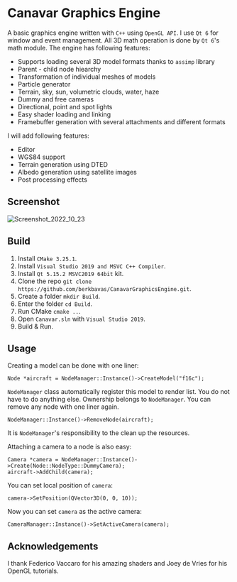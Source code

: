 # Canavar Graphics Engine

A basic graphics engine written with `C++` using `OpenGL API`.
I use `Qt 6` for window and event management.
All 3D math operation is done by `Qt 6`'s math module.
The engine has following features:
- Supports loading several 3D model formats thanks to `assimp` library
- Parent - child node hiearchy
- Transformation of individual meshes of models
- Particle generator
- Terrain, sky, sun, volumetric clouds, water, haze
- Dummy and free cameras
- Directional, point and spot lights
- Easy shader loading and linking
- Framebuffer generation with several attachments and different formats 

I will add following features:
- Editor
- WGS84 support
- Terrain generation using DTED
- Albedo generation using satellite images
- Post processing effects

## Screenshot
![Screenshot_2022_10_23](https://user-images.githubusercontent.com/53399385/210186793-719e9705-a4c3-439a-89b6-d2181f6b91d7.png)

## Build
1) Install `CMake 3.25.1`.
2) Install `Visual Studio 2019 and MSVC C++ Compiler`.
3) Install `Qt 5.15.2 MSVC2019 64bit` kit.
4) Clone the repo `git clone https://github.com/berkbavas/CanavarGraphicsEngine.git`.
5) Create a folder `mkdir Build`.
6) Enter the folder `cd Build`.
7) Run CMake `cmake ..`.
8) Open `Canavar.sln` with `Visual Studio 2019`.
9) Build & Run.

## Usage
Creating a model can be done with one liner:
```
Node *aircraft = NodeManager::Instance()->CreateModel("f16c");
```
`NodeManager` class automatically register this model to render list. You do not have to do anything else.
Ownership belongs to `NodeManager`. You can remove any node with one liner again.
```
NodeManager::Instance()->RemoveNode(aircraft);
```
It is `NodeManager`'s responsibility to the clean up the resources.

Attaching a camera to a node is also easy:
```
Camera *camera = NodeManager::Instance()->Create(Node::NodeType::DummyCamera);
aircraft->AddChild(camera);
```
You can set local position of `camera`:

```
camera->SetPosition(QVector3D(0, 0, 10));
```
Now you can set `camera` as the active camera:

```
CameraManager::Instance()->SetActiveCamera(camera);
```

## Acknowledgements
I thank Federico Vaccaro for his amazing shaders and Joey de Vries for his OpenGL tutorials.
